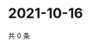 # 2021-10-16

共 0 条

<!-- BEGIN WEIBO -->
<!-- 最后更新时间 Sat Oct 16 2021 23:13:49 GMT+0800 (China Standard Time) -->

<!-- END WEIBO -->
